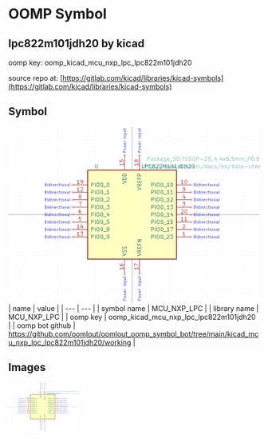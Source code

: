 # OOMP Symbol  
## lpc822m101jdh20  by kicad  
  
oomp key: oomp_kicad_mcu_nxp_lpc_lpc822m101jdh20  
  
source repo at: [https://gitlab.com/kicad/libraries/kicad-symbols](https://gitlab.com/kicad/libraries/kicad-symbols)  
## Symbol  
  
[![working.png](working_600.png)](working.png)  
| name | value | 
| --- | --- | 
| symbol name | MCU_NXP_LPC | 
| library name | MCU_NXP_LPC | 
| oomp key | oomp_kicad_mcu_nxp_lpc_lpc822m101jdh20 | 
| oomp bot github | https://github.com/oomlout/oomlout_oomp_symbol_bot/tree/main/kicad_mcu_nxp_lpc_lpc822m101jdh20/working | 
## Images  
  
[![working.png](working_140.png)](working.png)  
